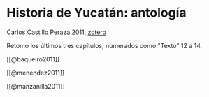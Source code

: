 # Historia de Yucatán: antología
Carlos Castillo Peraza 2011, [zotero](zotero://select/items/@castilloperaza2011)

Retomo los últimos tres capítulos, numerados como "Texto" 12 a 14.

[[@baqueiro2011]] 

[[@menendez2011]] 

[[@manzanilla2011]]
